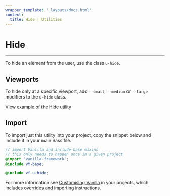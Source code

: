 ```yaml
---
wrapper_template: '_layouts/docs.html'
context:
  title: Hide | Utilities
---
```


# Hide

<hr>

To hide an element from the user, use the class `u-hide`.

## Viewports

To hide only at a specific viewport, add `--small`, `--medium` or `--large` modifiers to the `u-hide` class.

<div class="embedded-example"><a href="../../docs/examples/utilities/hide.html" class="js-example">
View example of the Hide utility
</a></div>

## Import

To import just this utility into your project, copy the snippet below and include it in your main Sass file.

```scss
// import Vanilla and include base mixins
// this only needs to happen once in a given project
@import 'vanilla-framework';
@include vf-base;

@include vf-u-hide;
```

For more information see [Customising Vanilla](/docs/customising-vanilla/) in your projects, which includes overrides and importing instructions.
